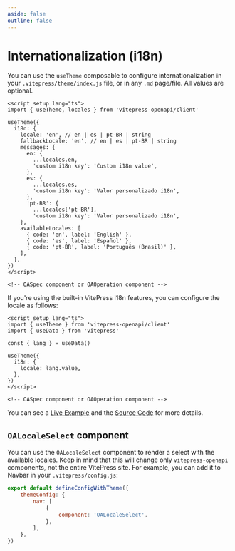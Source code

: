 ```yaml
---
aside: false
outline: false
---
```


# Internationalization (i18n)

You can use the `useTheme` composable to configure internationalization in your `.vitepress/theme/index.js` file, or in any `.md` page/file. All values are optional.

```vue
<script setup lang="ts">
import { useTheme, locales } from 'vitepress-openapi/client'

useTheme({
  i18n: {
    locale: 'en', // en | es | pt-BR | string
    fallbackLocale: 'en', // en | es | pt-BR | string
    messages: {
      en: {
        ...locales.en,
        'custom i18n key': 'Custom i18n value',
      },
      es: {
        ...locales.es,
        'custom i18n key': 'Valor personalizado i18n',
      },
      'pt-BR': {
        ...locales['pt-BR'],
        'custom i18n key': 'Valor personalizado i18n',
    },
    availableLocales: [
      { code: 'en', label: 'English' },
      { code: 'es', label: 'Español' },
      { code: 'pt-BR', label: 'Português (Brasil)' },
    ],
  },
})
</script>

<!-- OASpec component or OAOperation component -->
```

If you're using the built-in VitePress i18n features, you can configure the locale as follows:

```vue
<script setup lang="ts">
import { useTheme } from 'vitepress-openapi/client'
import { useData } from 'vitepress'

const { lang } = useData()

useTheme({
  i18n: {
    locale: lang.value,
  },
})
</script>

<!-- OASpec component or OAOperation component -->
```

You can see a [Live Example](https://vitepress-openapi-i18n.vercel.app/) and the [Source Code](https://github.com/enzonotario/vitepress-openapi-i18n) for more details.

## `OALocaleSelect` component

You can use the `OALocaleSelect` component to render a select with the available locales. Keep in mind that this will change only `vitepress-openapi` components, not the entire VitePress site. For example, you can add it to Navbar in your `.vitepress/config.js`:

```js
export default defineConfigWithTheme({
    themeConfig: {
        nav: [
            {
                component: 'OALocaleSelect',
            },
        ],
    },
})
```

